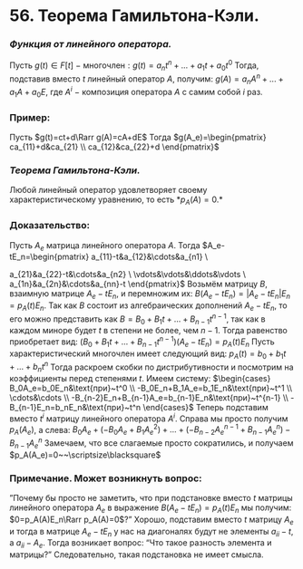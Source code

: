 # 56. Теорема Гамильтона-Кэли.

### *Функция от линейного оператора.*
Пусть $g(t)\in F[t]~-~$многочлен$:g(t)=a_nt^n+...+a_1t+a_0t^0$
Тогда, подставив вместо $t$ линейный оператор $A$, получим:
$g(A)=a_nA^n+...+a_1A+a_0E$, где $A^i~-~$композиция оператора $A$ с самим собой $i$ раз.

### Пример:
Пусть $g(t)=ct+d\Rarr g(A)=cA+dE$
Тогда $g(A_e)=\begin{pmatrix}
ca_{11}+d&ca_{21}
\\
ca_{12}&ca_{22}+d
\end{pmatrix}$

### *Теорема Гамильтона-Кэли.*
Любой линейный оператор удовлетворяет своему характеристическому уравнению, то есть $*p_A(A)=0$.*

### Доказательство:
Пусть $A_e$ матрица линейного оператора $A$.
Тогда $A_e-tE_n=\begin{pmatrix}
a_{11}-t&a_{12}&\cdots&a_{n1}
\\

a_{21}&a_{22}-t&\cdots&a_{n2}
\\
\vdots&\vdots&\ddots&\vdots
\\
a_{1n}&a_{2n}&\cdots&a_{nn}-t
\end{pmatrix}$
Возьмём матрицу $B$, взаимную матрице $A_e-tE_n$, и перемножим их:
$B(A_e-tE_n)=|A_e-tE_n|E_n=p_A(t)E_n$.
Так как $B$ состоит из алгебраических дополнений $A_e-tE_n$, то
его можно представить как $B=B_0+B_1t+...+B_{n-1}t^{n-1}$, так как в каждом миноре будет $t$ в степени не более, чем $n-1$.
Тогда равенство приобретает вид:
$(B_0+B_1t+...+B_{n-1}t^{n-1})(A_e-tE_n)=p_A(t)E_n$
Пусть характеристический многочлен имеет следующий вид:
$p_A(t)=b_0+b_1t+...+b_nt^n$
Тогда раскроем скобки по дистрибутивности и посмотрим на коэффициенты перед степенями $t$. Имеем систему:
$\begin{cases}
B_0A_e=b_0E_n&\text{при}~t^0
\\
-B_0E_n+B_1A_e=b_1E_n&\text{при}~t^1
\\
\cdots&\cdots
\\
-B_{n-2}E_n+B_{n-1}A_e=b_{n-1}E_n&\text{при}~t^{n-1}
\\
-B_{n-1}E_n=b_nE_n&\text{при}~t^n
\end{cases}$
Теперь подставим вместо $t^i$ матрицу линейного оператора $A^i$.
Справа мы просто получим $p_A(A_e)$, а слева:
$B_0A_e+(-B_0A_e+B_1A_e^2)+...+(-B_{n-2}A_e^{n-1}+B_{n-1}A_e^{n})-B_{n-1}A_e^n$
Замечаем, что все слагаемые просто сократились, и получаем
$p_A(A_e)=0~~\scriptsize\blacksquare$

### Примечание. Может возникнуть вопрос:
”Почему бы просто не заметить, что при подстановке вместо $t$ матрицы линейного оператора $A_e$ в выражение $B(A_e-tE_n)=p_A(t)E_n$ мы получим: $0=p_A(A)E_n\Rarr p_A(A)=0$?”
Хорошо, подставим вместо $t$ матрицу $A_e$ и тогда в матрице $A_e - tE_n$ у нас на диагоналях будут не элементы $a_{ii}-t$, а $a_{ii}-A_e$.
Тогда возникает вопрос: “Что такое разность элемента и матрицы?”
Следовательно, такая подстановка не имеет смысла.
